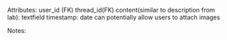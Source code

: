 Attributes: 
    user_id (FK)
    thread_id(FK)
    content(similar to description from lab): textfield 
    timestamp: date 
    can potentially allow users to attach images

Notes: 
 